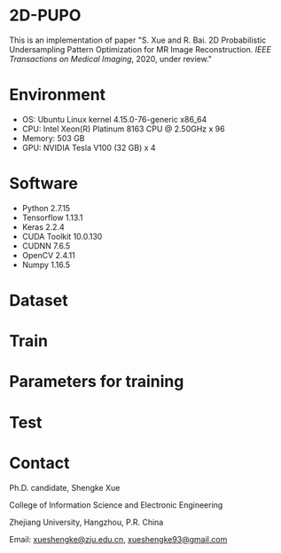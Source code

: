# 2D-PUPO
This is an implementation of paper "S. Xue and R. Bai. 2D Probabilistic Undersampling Pattern Optimization for MR Image Reconstruction. *IEEE Transactions on Medical Imaging*, 2020, under review."


# Environment
- OS: Ubuntu Linux kernel 4.15.0-76-generic x86_64
- CPU: Intel Xeon(R) Platinum 8163 CPU @ 2.50GHz x 96
- Memory: 503 GB
- GPU: NVIDIA Tesla V100 (32 GB) x 4

# Software
- Python 2.7.15
- Tensorflow 1.13.1
- Keras 2.2.4
- CUDA Toolkit 10.0.130
- CUDNN 7.6.5
- OpenCV 2.4.11
- Numpy 1.16.5


# Dataset



# Train



# Parameters for training


# Test



# Contact
Ph.D. candidate, Shengke Xue

College of Information Science and Electronic Engineering

Zhejiang University, Hangzhou, P.R. China

Email: xueshengke@zju.edu.cn, xueshengke93@gmail.com

